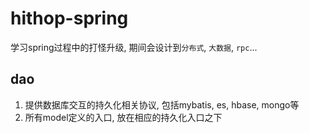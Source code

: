 # hithop-spring
学习spring过程中的打怪升级, 期间会设计到`分布式`, `大数据`, `rpc`...

## dao
1. 提供数据库交互的持久化相关协议, 包括mybatis, es, hbase, mongo等
2. 所有model定义的入口, 放在相应的持久化入口之下
